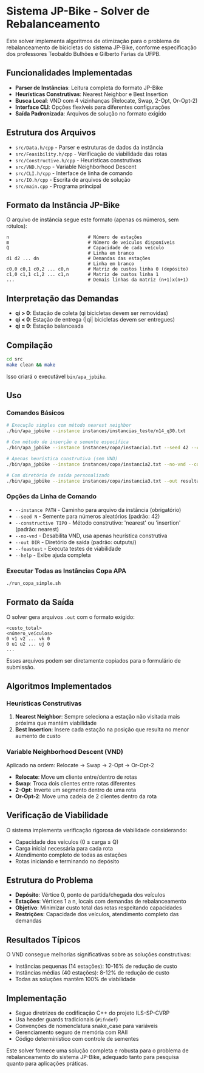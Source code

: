 # Sistema JP-Bike - Solver de Rebalanceamento

Este solver implementa algoritmos de otimização para o problema de rebalanceamento de bicicletas do sistema JP-Bike, conforme especificação dos professores Teobaldo Bulhões e Gilberto Farias da UFPB.

## Funcionalidades Implementadas

- **Parser de Instâncias**: Leitura completa do formato JP-Bike
- **Heurísticas Construtivas**: Nearest Neighbor e Best Insertion
- **Busca Local**: VND com 4 vizinhanças (Relocate, Swap, 2-Opt, Or-Opt-2)
- **Interface CLI**: Opções flexíveis para diferentes configurações
- **Saída Padronizada**: Arquivos de solução no formato exigido

## Estrutura dos Arquivos

- `src/Data.h/cpp` - Parser e estruturas de dados da instância
- `src/Feasibility.h/cpp` - Verificação de viabilidade das rotas
- `src/Constructive.h/cpp` - Heurísticas construtivas
- `src/VND.h/cpp` - Variable Neighborhood Descent
- `src/CLI.h/cpp` - Interface de linha de comando
- `src/IO.h/cpp` - Escrita de arquivos de solução
- `src/main.cpp` - Programa principal

## Formato da Instância JP-Bike

O arquivo de instância segue este formato (apenas os números, sem rótulos):
```
n                             # Número de estações
m                             # Número de veículos disponíveis
Q                             # Capacidade de cada veículo
                              # Linha em branco
d1 d2 ... dn                  # Demandas das estações
                              # Linha em branco
c0,0 c0,1 c0,2 ... c0,n       # Matriz de custos linha 0 (depósito)
c1,0 c1,1 c1,2 ... c1,n       # Matriz de custos linha 1
...                           # Demais linhas da matriz (n+1)x(n+1)
```

## Interpretação das Demandas

- **qi > 0**: Estação de coleta (qi bicicletas devem ser removidas)
- **qi < 0**: Estação de entrega (|qi| bicicletas devem ser entregues)
- **qi = 0**: Estação balanceada

## Compilação

```bash
cd src
make clean && make
```

Isso criará o executável `bin/apa_jpbike`.

## Uso

### Comandos Básicos
```bash
# Execução simples com método nearest neighbor
./bin/apa_jpbike --instance instances/instancias_teste/n14_q30.txt

# Com método de inserção e semente específica
./bin/apa_jpbike --instance instances/copa/instancia1.txt --seed 42 --constructive insertion

# Apenas heurística construtiva (sem VND)
./bin/apa_jpbike --instance instances/copa/instancia2.txt --no-vnd --constructive nearest

# Com diretório de saída personalizado
./bin/apa_jpbike --instance instances/copa/instancia3.txt --out resultados/
```

### Opções da Linha de Comando
- `--instance PATH` - Caminho para arquivo da instância (obrigatório)
- `--seed N` - Semente para números aleatórios (padrão: 42)
- `--constructive TIPO` - Método construtivo: 'nearest' ou 'insertion' (padrão: nearest)
- `--no-vnd` - Desabilita VND, usa apenas heurística construtiva
- `--out DIR` - Diretório de saída (padrão: outputs/)
- `--feastest` - Executa testes de viabilidade
- `--help` - Exibe ajuda completa

### Executar Todas as Instâncias Copa APA
```bash
./run_copa_simple.sh
```

## Formato da Saída

O solver gera arquivos `.out` com o formato exigido:
```
<custo_total>
<número_veículos>
0 v1 v2 ... vk 0
0 u1 u2 ... uj 0
...
```

Esses arquivos podem ser diretamente copiados para o formulário de submissão.

## Algoritmos Implementados

### Heurísticas Construtivas
1. **Nearest Neighbor**: Sempre seleciona a estação não visitada mais próxima que mantém viabilidade
2. **Best Insertion**: Insere cada estação na posição que resulta no menor aumento de custo

### Variable Neighborhood Descent (VND)
Aplicado na ordem: Relocate → Swap → 2-Opt → Or-Opt-2
- **Relocate**: Move um cliente entre/dentro de rotas
- **Swap**: Troca dois clientes entre rotas diferentes
- **2-Opt**: Inverte um segmento dentro de uma rota
- **Or-Opt-2**: Move uma cadeia de 2 clientes dentro da rota

## Verificação de Viabilidade

O sistema implementa verificação rigorosa de viabilidade considerando:
- Capacidade dos veículos (0 ≤ carga ≤ Q)
- Carga inicial necessária para cada rota
- Atendimento completo de todas as estações
- Rotas iniciando e terminando no depósito

## Estrutura do Problema

- **Depósito**: Vértice 0, ponto de partida/chegada dos veículos
- **Estações**: Vértices 1 a n, locais com demandas de rebalanceamento
- **Objetivo**: Minimizar custo total das rotas respeitando capacidades
- **Restrições**: Capacidade dos veículos, atendimento completo das demandas

## Resultados Típicos

O VND consegue melhorias significativas sobre as soluções construtivas:
- Instâncias pequenas (14 estações): 10-16% de redução de custo
- Instâncias médias (40 estações): 8-12% de redução de custo
- Todas as soluções mantêm 100% de viabilidade

## Implementação

- Segue diretrizes de codificação C++ do projeto ILS-SP-CVRP
- Usa header guards tradicionais (`#ifndef`)
- Convenções de nomenclatura snake_case para variáveis
- Gerenciamento seguro de memória com RAII
- Código determinístico com controle de sementes

Este solver fornece uma solução completa e robusta para o problema de rebalanceamento do sistema JP-Bike, adequado tanto para pesquisa quanto para aplicações práticas.